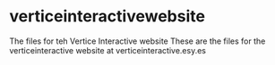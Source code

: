 # verticeinteractivewebsite
The files for teh Vertice Interactive website
These are the files for the verticeinteractive website at verticeinteractive.esy.es
